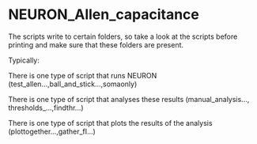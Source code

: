 # NEURON_Allen_capacitance

The scripts write to certain folders, so take a look at the scripts before printing and make sure that these folders are present.

Typically:

There is one type of script that runs NEURON (test_allen...,ball_and_stick...,somaonly)

There is one type of script that analyses these results (manual_analysis..., thresholds_...,findthr...)

There is one type of script that plots the results of the analysis (plottogether...,gather_fI...)
